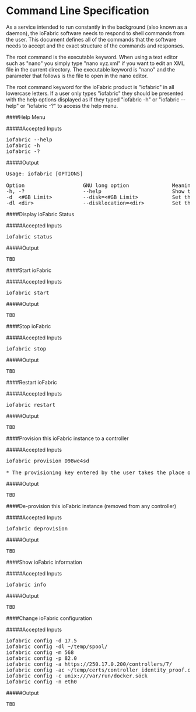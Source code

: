 # Command Line Specification

As a service intended to run constantly in the background (also known as a daemon), the ioFabric software needs to respond to shell commands from the user. This document defines all of the commands that the software needs to accept and the exact structure of the commands and responses.

The root command is the executable keyword. When using a text editor such as "nano" you simply type "nano xyz.xml" if you want to edit an XML file in the current directory. The executable keyword is "nano" and the parameter that follows is the file to open in the nano editor.

The root command keyword for the ioFabric product is "iofabric" in all lowercase letters. If a user only types "iofabric" they should be presented with the help options displayed as if they typed "iofabric -h" or "iofabric --help" or "iofabric -?" to access the help menu.

####Help Menu

#####Accepted Inputs

<pre>
iofabric --help
iofabric -h
iofabric -?
</pre>

#####Output

<pre>
Usage: iofabric [OPTIONS]

Option                   GNU long option              Meaning
-h, -?                   --help                       Show this message
-d	&lt;#GB Limit&gt;          --disk=&lt;#GB Limit&gt;           Set the disk consumption limit
-dl &lt;dir&gt;                --disklocation=&lt;dir&gt;         Set the directory to use for disk storage
</pre>



####Display ioFabric Status

#####Accepted Inputs

<pre>
iofabric status
</pre>

#####Output

<pre>
TBD
</pre>



####Start ioFabric

#####Accepted Inputs

<pre>
iofabric start
</pre>

#####Output

<pre>
TBD
</pre>



####Stop ioFabric

#####Accepted Inputs

<pre>
iofabric stop
</pre>

#####Output

<pre>
TBD
</pre>



####Restart ioFabric

#####Accepted Inputs

<pre>
iofabric restart
</pre>

#####Output

<pre>
TBD
</pre>



####Provision this ioFabric instance to a controller 

#####Accepted Inputs

<pre>
iofabric provision D98we4sd

* The provisioning key entered by the user takes the place of the D98we4sd above
</pre>

#####Output

<pre>
TBD
</pre>



####De-provision this ioFabric instance (removed from any controller)

#####Accepted Inputs

<pre>
iofabric deprovision
</pre>

#####Output

<pre>
TBD
</pre>



####Show ioFabric information

#####Accepted Inputs

<pre>
iofabric info
</pre>

#####Output

<pre>
TBD
</pre>



####Change ioFabric configuration

#####Accepted Inputs

<pre>
iofabric config -d 17.5
iofabric config -dl ~/temp/spool/
iofabric config -m 568
iofabric config -p 82.0
iofabric config -a https://250.17.0.200/controllers/7/
iofabric config -ac ~/temp/certs/controller_identity_proof.crt
iofabric config -c unix:///var/run/docker.sock
iofabric config -n eth0
</pre>

#####Output

<pre>
TBD
</pre>


